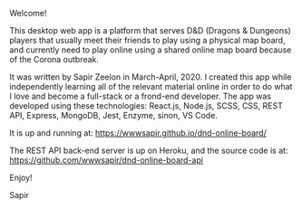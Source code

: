 Welcome!

This desktop web app is a platform that serves D&D (Dragons & Dungeons) players that usually meet their friends to play using a physical map board, and currently need to play online using a shared online map board because of the Corona outbreak.

It was written by Sapir Zeelon in March-April, 2020.
I created this app while independently learning all of the relevant material online in order to do what I love and become a full-stack or a frond-end developer.
The app was developed using these technologies:
React.js, Node.js, SCSS, CSS, REST API, Express, MongoDB, Jest, Enzyme, sinon, VS Code.

It is up and running at:
https://wwwsapir.github.io/dnd-online-board/

The REST API back-end server is up on Heroku, and the source code is at:
https://github.com/wwwsapir/dnd-online-board-api

Enjoy!

Sapir
